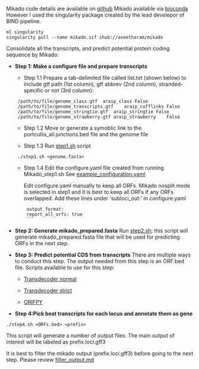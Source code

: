 Mikado code details are available on [github](https://github.com/EI-CoreBioinformatics/mikado)
Mikado available via [bioconda](https://anaconda.org/bioconda/mikado) However I used the singularity package created by the lead develepor of BIND pipeline. 

```
ml singularity
singularity pull --name mikado.sif shub://aseetharam/mikado
```

Consolidate all the transcripts, and predict potential protein coding sequence by Mikado:

* **Step 1: Make a configure file and prepare transcripts**

  * Step 1.1 Prepare a tab-delimited file called list.txt (shown below) to include gtf path (1st column), gtf abbrev (2nd column), stranded-specific or not (3rd column):
   ```
    /path/to/file/genome_class.gtf	araip_class	False
    /path/to/file/genome_transcripts.gtf	araip_cufflinks	False
    /path/to/file/genome_stringtie.gtf	araip_stringtie	False
    /path/to/file/genome_strawberry.gtf	araip_strawberry	False
    ```
  * Step 1.2 Move or generate a symoblic link to the portcullis_all.junctions.bed file and the genome file 

  * Step 1.3 Run [step1.sh](https://github.com/PeanutBase/BIND_annotation/blob/main/scripts/mikado/step1.sh) script 
   ```
    ./step1.sh <genome.fasta> 
     ```

  * Step 1.4 Edit the configure.yaml file created from running Mikado_step1.sh 
     See [example_configuration.yaml](https://github.com/PeanutBase/BIND_annotation/blob/main/scripts/mikado/example_configuration.yaml)

       Edit configure.yaml manually to keep all ORFs. Mikado nosplit mode is selected in step1 and it is best to keep all ORFs if any ORFs overlapped. Add these lines under 'subloci_out:' in configure.yaml
       ```
        output_format:
        report_all_orfs: true 
        ```

* **Step 2: Generate mikado_prepared.fasta**
Run [step2.sh](https://github.com/PeanutBase/BIND_annotation/blob/main/scripts/mikado/step2.sh); this script will generate mikado_prepared.fasta file that will be used for predicting ORFs in the next step.

* **Step 3: Predict potential CDS from transcripts**
There are multiple ways to conduct this step. The output needed from this step is an ORF.bed file. 
Scripts available to use for this step: 

  * [Transdecoder normal](https://github.com/PeanutBase/BIND_annotation/blob/main/scripts/mikado/step3.sh)

  * [Transdecoder strict](https://github.com/PeanutBase/BIND_annotation/blob/main/scripts/mikado/step3_strict.sh)

  * [ORIFPY](https://github.com/PeanutBase/BIND_annotation/blob/main/scripts/mikado/step3_orfipy.sh)

* **Step 4:Pick best transcripts for each locus and annotate them as gene**
```
./step4.sh <ORFs.bed> <prefix> 
```
This script will generate a number of output files. The main output of interest will be labeled as prefix.loci.gff3
  
It is best to filter the mikado output (prefix.loci.gff3) before going to the next step. Please review [filter_output.md](https://github.com/PeanutBase/BIND_annotation/blob/main/scripts/mikado/filter_output.md)

